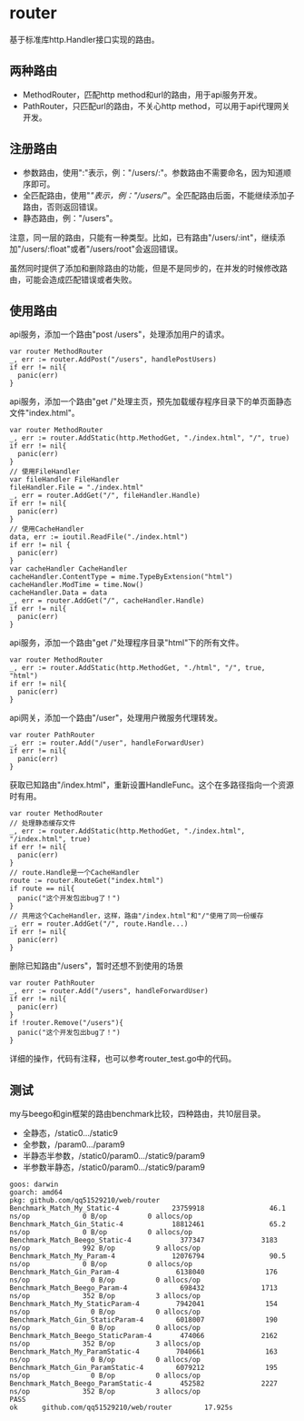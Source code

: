 # router

基于标准库http.Handler接口实现的路由。

## 两种路由

- MethodRouter，匹配http method和url的路由，用于api服务开发。
- PathRouter，只匹配url的路由，不关心http method，可以用于api代理网关开发。

## 注册路由
- 参数路由，使用":"表示，例："/users/:"。参数路由不需要命名，因为知道顺序即可。
- 全匹配路由，使用"*"表示，例："/users/*"。全匹配路由后面，不能继续添加子路由，否则返回错误。
- 静态路由，例："/users"。

注意，同一层的路由，只能有一种类型。比如，已有路由"/users/:int"，继续添加"/users/:float"或者"/users/root"会返回错误。

虽然同时提供了添加和删除路由的功能，但是不是同步的，在并发的时候修改路由，可能会造成匹配错误或者失败。

## 使用路由

api服务，添加一个路由"post /users"，处理添加用户的请求。

```golang
var router MethodRouter
_, err := router.AddPost("/users", handlePostUsers)
if err != nil{
  panic(err)
}
```
api服务，添加一个路由"get /"处理主页，预先加载缓存程序目录下的单页面静态文件"index.html"。

```golang
var router MethodRouter
_, err := router.AddStatic(http.MethodGet, "./index.html", "/", true)
if err != nil{
  panic(err)
}
// 使用FileHandler
var fileHandler FileHandler
fileHandler.File = "./index.html"
_, err = router.AddGet("/", fileHandler.Handle)
if err != nil{
  panic(err)
}
// 使用CacheHandler
data, err := ioutil.ReadFile("./index.html")
if err != nil {
  panic(err)
}
var cacheHandler CacheHandler
cacheHandler.ContentType = mime.TypeByExtension("html")
cacheHandler.ModTime = time.Now()
cacheHandler.Data = data
_, err = router.AddGet("/", cacheHandler.Handle)
if err != nil{
  panic(err)
}
```

api服务，添加一个路由"get /"处理程序目录"html"下的所有文件。

```golang
var router MethodRouter
_, err := router.AddStatic(http.MethodGet, "./html", "/", true, "html")
if err != nil{
  panic(err)
}
```

api网关，添加一个路由"/user"，处理用户微服务代理转发。

```golang
var router PathRouter
_, err := router.Add("/user", handleForwardUser)
if err != nil{
  panic(err)
}
```

获取已知路由"/index.html"，重新设置HandleFunc。这个在多路径指向一个资源时有用。

```golang
var router MethodRouter
// 处理静态缓存文件
_, err := router.AddStatic(http.MethodGet, "./index.html", "/index.html", true)
if err != nil{
  panic(err)
}
// route.Handle是一个CacheHandler
route := router.RouteGet("index.html")
if route == nil{
  panic("这个开发包出bug了！")
}
// 共用这个CacheHandler，这样，路由"/index.html"和"/"使用了同一份缓存
_, err = router.AddGet("/", route.Handle...)
if err != nil{
  panic(err)
}
```

删除已知路由"/users"，暂时还想不到使用的场景

```golang
var router PathRouter
_, err := router.Add("/users", handleForwardUser)
if err != nil{
  panic(err)
}
if !router.Remove("/users"){
  panic("这个开发包出bug了！")
}
```

详细的操作，代码有注释，也可以参考router_test.go中的代码。

## 测试

my与beego和gin框架的路由benchmark比较，四种路由，共10层目录。

- 全静态，/static0.../static9
- 全参数，/param0.../param9
- 半静态半参数，/static0/param0.../static9/param9
- 半参数半静态，/static0/param0.../static9/param9

```golang
goos: darwin
goarch: amd64
pkg: github.com/qq51529210/web/router
Benchmark_Match_My_Static-4             23759918                46.1 ns/op             0 B/op          0 allocs/op
Benchmark_Match_Gin_Static-4            18812461                65.2 ns/op             0 B/op          0 allocs/op
Benchmark_Match_Beego_Static-4            377347              3183 ns/op             992 B/op          9 allocs/op
Benchmark_Match_My_Param-4              12076794                90.5 ns/op             0 B/op          0 allocs/op
Benchmark_Match_Gin_Param-4              6138040               176 ns/op               0 B/op          0 allocs/op
Benchmark_Match_Beego_Param-4             698432              1713 ns/op             352 B/op          3 allocs/op
Benchmark_Match_My_StaticParam-4         7942041               154 ns/op               0 B/op          0 allocs/op
Benchmark_Match_Gin_StaticParam-4        6018007               190 ns/op               0 B/op          0 allocs/op
Benchmark_Match_Beego_StaticParam-4       474066              2162 ns/op             352 B/op          3 allocs/op
Benchmark_Match_My_ParamStatic-4         7040661               163 ns/op               0 B/op          0 allocs/op
Benchmark_Match_Gin_ParamStatic-4        6079212               195 ns/op               0 B/op          0 allocs/op
Benchmark_Match_Beego_ParamStatic-4       452582              2227 ns/op             352 B/op          3 allocs/op
PASS
ok      github.com/qq51529210/web/router        17.925s
```
